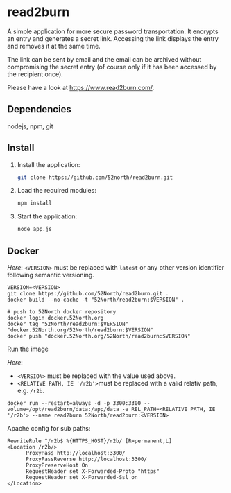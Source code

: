 # read2burn

A simple application for more secure password transportation.
It encrypts an entry and generates a secret link.
Accessing the link displays the entry and removes it at the same time.

The link can be sent by email and the email can be archived without compromising the secret entry (of course only if it has been accessed by the recipient once).

Please have a look at <https://www.read2burn.com/>.

## Dependencies

nodejs, npm, git

## Install

1. Install the application:

   ```sh
   git clone https://github.com/52north/read2burn.git
   ```

1. Load the required modules:

   ```sh
   npm install
   ```

1. Start the application:

   ```sh
   node app.js
   ```

## Docker

*Here*: `<VERSION>` must be replaced with `latest` or any other version identifier following semantic versioning.

```shell
VERSION=<VERSION>
git clone https://github.com/52North/read2burn.git .
docker build --no-cache -t "52North/read2burn:$VERSION" .

# push to 52North docker repository
docker login docker.52North.org
docker tag "52North/read2burn:$VERSION" "docker.52North.org/52North/read2burn:$VERSION"
docker push "docker.52North.org/52North/read2burn:$VERSION"
```

Run the image

*Here*:

* `<VERSION>` must be replaced with the value used above.
* `<RELATIVE PATH, IE '/r2b'>`must be replaced with a valid relativ path, e.g. `/r2b`.

```shell
docker run --restart=always -d -p 3300:3300 --volume=/opt/read2burn/data:/app/data -e REL_PATH=<RELATIVE PATH, IE '/r2b'> --name read2burn 52North/read2burn:<VERSION>
```

Apache config for sub paths:

```apacheconf
RewriteRule ^/r2b$ %{HTTPS_HOST}/r2b/ [R=permanent,L]
<Location /r2b/>
      ProxyPass http://localhost:3300/
      ProxyPassReverse http://localhost:3300/
      ProxyPreserveHost On
      RequestHeader set X-Forwarded-Proto "https"
      RequestHeader set X-Forwarded-Ssl on
</Location>
```
